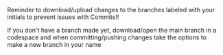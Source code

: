 Reminder to download/upload changes to the branches labeled with your initials to prevent issues with Commits!!

If you don't have a branch made yet, download/open the main branch in a codespace and when committing/pushing changes take the options to make a new branch in your name
